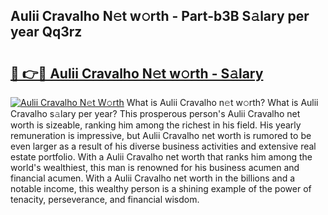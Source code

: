 ## Aulii Cravalho N𝚎t w𝚘rth - Part-b3B S𝚊lary per year Qq3rz

# <h2><a href="http://gc1wgh.nevu.top/?p=Aulii+Cravalho">🔗 👉🔴 Aulii Cravalho N𝚎t w𝚘rth - S𝚊lary</a></h2>

[![Aulii Cravalho N𝚎t W𝚘rth](https://i.imgur.com/Oavwk0R.jpeg)](http://gc1wgh.nevu.top/?p=Aulii+Cravalho)
What is Aulii Cravalho n𝚎t w𝚘rth? What is Aulii Cravalho s𝚊lary per year?
This prosperous person's Aulii Cravalho net worth is sizeable, ranking him among the richest in his field. His yearly remuneration is impressive, but Aulii Cravalho net worth is rumored to be even larger as a result of his diverse business activities and extensive real estate portfolio. With a Aulii Cravalho net worth that ranks him among the world's wealthiest, this man is renowned for his business acumen and financial acumen. With a Aulii Cravalho net worth in the billions and a notable income, this wealthy person is a shining example of the power of tenacity, perseverance, and financial wisdom.
